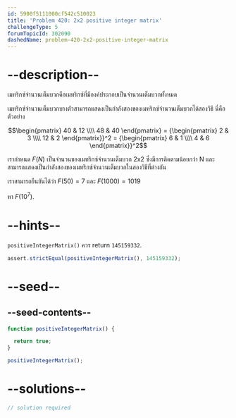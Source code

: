 ```yaml
---
id: 5900f5111000cf542c510023
title: 'Problem 420: 2x2 positive integer matrix'
challengeType: 5
forumTopicId: 302090
dashedName: problem-420-2x2-positive-integer-matrix
---
```


# --description--

เมทริกซ์จำนวนเต็มบวกคือเมทริกซ์ที่มีองค์ประกอบเป็นจำนวนเต็มบวกทั้งหมด

เมทริกซ์จำนวนเต็มบวกบางตัวสามารถแสดงเป็นกำลังสองของเมทริกซ์จำนวนเต็มบวกได้สองวิธี นี่คือตัวอย่าง

$$\begin{pmatrix}
  40 & 12 \\\\
  48 & 40
\end{pmatrix} =
{\begin{pmatrix}
  2 & 3 \\\\
 12 & 2
\end{pmatrix}}^2 =
{\begin{pmatrix}
  6 & 1 \\\\
  4 & 6
\end{pmatrix}}^2$$

เรากำหนด $F(N)$ เป็นจำนวนของเมทริกซ์จำนวนเต็มบวก 2x2 ซึ่งมีการติดตามน้อยกว่า N และสามารถแสดงเป็นกำลังสองของเมทริกซ์จำนวนเต็มบวกในสองวิธีที่ต่างกัน

เราสามารถยืนยันได้ว่า $F(50) = 7$ และ $F(1000) = 1019$

หา $F({10}^7)$.

# --hints--

`positiveIntegerMatrix()` ควร return `145159332`.

```js
assert.strictEqual(positiveIntegerMatrix(), 145159332);
```

# --seed--

## --seed-contents--

```js
function positiveIntegerMatrix() {

  return true;
}

positiveIntegerMatrix();
```

# --solutions--

```js
// solution required
```
